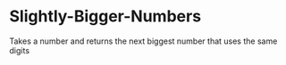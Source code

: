 # Slightly-Bigger-Numbers
Takes a number and returns the next biggest number that uses the same digits
